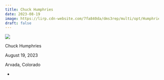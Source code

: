 ```yaml
---
title: Chuck Humphries
date: 2023-08-19
image: https://lirp.cdn-website.com/7fa840da/dms3rep/multi/opt/Humphries-1920w.jpg
draft: false
---
```


![](https://lirp.cdn-website.com/7fa840da/dms3rep/multi/opt/Humphries-1920w.jpg)

Chuck Humphries

August 19, 2023

Arvada, Colorado

-


